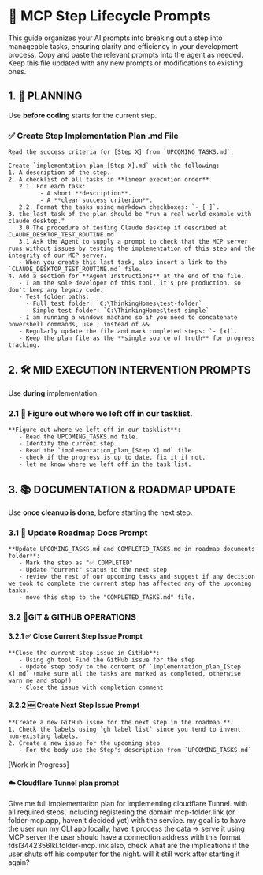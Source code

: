 # 🧭 MCP Step Lifecycle Prompts
This guide organizes your AI prompts into breaking out a step into manageable tasks, ensuring clarity and efficiency in your development process.
Copy and paste the relevant prompts into the agent as needed.
Keep this file updated with any new prompts or modifications to existing ones.




## 1. 🧱 PLANNING
Use **before coding** starts for the current step.

### ✅ Create Step Implementation Plan .md File
```
Read the success criteria for [Step X] from `UPCOMING_TASKS.md`.

Create `implementation_plan_[Step X].md` with the following:
1. A description of the step.
2. A checklist of all tasks in **linear execution order**.
   2.1. For each task:
         - A short **description**.
         - A **clear success criterion**.
   2.2. Format the tasks using markdown checkboxes: `- [ ]`.
3. the last task of the plan should be "run a real world example with claude desktop."
   3.0 The procedure of testing Claude desktop it described at CLAUDE_DESKTOP_TEST_ROUTINE.md
   3.1 Ask the Agent to supply a prompt to check that the MCP server runs without issues by testing the implementation of this step and the integrity of our MCP server.
   - When you create this last task, also insert a link to the `CLAUDE_DESKTOP_TEST_ROUTINE.md` file.
4. Add a section for **Agent Instructions** at the end of the file.
   - I am the sole developer of this tool, it's pre production. so don't keep any legacy code.
   - Test folder paths:
     - Full test folder: `C:\ThinkingHomes\test-folder`
     - Simple test folder: `C:\ThinkingHomes\test-simple`
   - I am running a windows machine so if you need to concatenate powershell commands, use ; instead of &&
   - Regularly update the file and mark completed steps: `- [x]`.
   - Keep the plan file as the **single source of truth** for progress tracking.
```


## 2. 🛠️ MID EXECUTION INTERVENTION PROMPTS
Use **during** implementation.

### 2.1 🧾 Figure out where we left off in our tasklist.
```
**Figure out where we left off in our tasklist**:
   - Read the UPCOMING_TASKS.md file.
   - Identify the current step.
   - Read the `implementation_plan_[Step X].md` file.
   - check if the progress is up to date. fix it if not.
   - let me know where we left off in the task list.
```

## 3. 📚 DOCUMENTATION & ROADMAP UPDATE
Use **once cleanup is done**, before starting the next step.

### 3.1 📘 Update Roadmap Docs Prompt
```
**Update UPCOMING_TASKS.md and COMPLETED_TASKS.md in roadmap documents folder**:
   - Mark the step as "✅ COMPLETED" 
   - Update "current" status to the next step
   - review the rest of our upcoming tasks and suggest if any decision we took to complete the current step has affected any of the upcoming tasks.
   - move this step to the "COMPLETED_TASKS.md" file.
```
### 3.2 📘GIT & GITHUB OPERATIONS
#### 3.2.1 ✅ Close Current Step Issue Prompt
```
**Close the current step issue in GitHub**:
   - Using gh tool Find the GitHub issue for the step
   - Update step body to the content of `implementation_plan_[Step X].md` (make sure all the tasks are marked as completed, otherwise warn me and stop!)
   - Close the issue with completion comment
```
#### 3.2.2 🆕 Create Next Step Issue Prompt
```
**Create a new GitHub issue for the next step in the roadmap.**:
1. Check the labels using `gh label list` since you tend to invent non-existing labels.
2. Create a new issue for the upcoming step
   - For the body use the Step's description from `UPCOMING_TASKS.md`
```


[Work in Progress]
####  ☁️ Cloudflare Tunnel plan prompt
Give me full implementation plan for implementing cloudflare Tunnel. with all required steps, including registering the domain mcp-folder.link (or folder-mcp.app, haven't decided yet) with the  service.
my goal is to have the user run my CLI app locally, have it process the data -> serve it using MCP server
the user should have a connection address with this format fdsl3442356lkl.folder-mcp.link
also, check what are the implications if the user shuts off his computer for the night.
will it still work after starting it again?